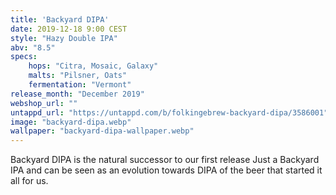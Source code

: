 ```yaml
---
title: 'Backyard DIPA'
date: 2019-12-18 9:00 CEST
style: "Hazy Double IPA"
abv: "8.5"
specs:
    hops: "Citra, Mosaic, Galaxy"
    malts: "Pilsner, Oats"
    fermentation: "Vermont"
release_month: "December 2019"
webshop_url: ""
untappd_url: "https://untappd.com/b/folkingebrew-backyard-dipa/3586001"
image: "backyard-dipa.webp"
wallpaper: "backyard-dipa-wallpaper.webp"
---
```


Backyard DIPA is the natural successor to our first release Just a Backyard IPA and can be seen as an evolution towards DIPA of the beer that started it all for us.
